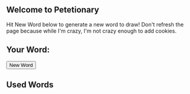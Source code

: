 ## Welcome to Petetionary
Hit New Word below to generate a new word to draw! Don't refresh the page because while I'm crazy, I'm not crazy enough to add cookies.

## Your Word:
<div id="word"></div>
<button onclick="newWord()">New Word</button>

## Used Words
<div id="usedwords"></div>


<script>
var words = ["T25lIFBpZWNl", "amlnc2F3IHB1enpsZQ==", "ZG9nZQ==", "YWdpbGU=", "SmlyYQ==", "YmVuZGluZw==", "QXBwYQ==", "QWFuZw==", "S2F0YXJh", "WnVrbw==", "U29ra2E=", "bXkgY2FiYmFnZXM=", "U2FuIEZyYW5jaXNjbw==", "dGVjaCBicm8=", "ZGlzcnVwdA==", "c3RhcnR1cA==", "Z2VudHJpZmljYXRpb24=", "YnVycml0bw==", "Ym9iYQ==", "TWlzc291cmk=", "U3QuIExvdWlz", "Q2FsaWZvcm5pYQ==", "d2FsbA==", "Q2h5bmE=", "Zm9vZGll", "aW5mbHVlbmNlcg==", "VWJlcg==", "U3F1YXJl", "U2FsZXNmb3JjZSBUb3dlcg==", "VHJhbnNhbWVyaWNhIFRvd2Vy", "Q29pdCBUb3dlcg==", "U3V0cm8gVG93ZXI=", "aGlwc3Rlcg==", "RG9uYWxkIFRydW1w", "QkFSVA==", "TmFwYQ==", "Q2Fyb2xlIEJhc2tpbg==", "Sm9lIEV4b3RpYw==", "dGhlIFp1Y2M=", "UGF0YWd1Y2Np", "c2hlbHRlci1pbi1wbGFjZQ==", "Wm9vbQ==", "TmFydXRv", "dG9pbGV0IHBhcGVy", "aGFuZCBzYW5pdGl6ZXI="]

// ["One Piece", "jigsaw puzzle", "doge", "agile", "Jira", "bending", "Appa", "Aang", "Katara", "Zuko", "Sokka", "my cabbages", "San Francisco", "tech bro", "disrupt", "startup", "gentrification", "burrito", "boba", "Missouri", "St. Louis", "California", "wall", "Chyna", "foodie", "influencer", "Uber", "Square", "Salesforce Tower", "Transamerica Tower", "Coit Tower", "Sutro Tower", "hipster", "Donald Trump", "BART", "Napa", "Carole Baskin", "Joe Exotic", "the Zucc", "Patagucci", "shelter-in-place", "Zoom", "Naruto", "toilet paper", "hand sanitizer"];
var usedWords = [];
function newWord() {
    var previousWord = document.getElementById("word").innerHTML;
    if previousWord !== "" {
        usedWords.push(previousWord);
        document.getElementById("usedwords").innerHTML = usedWords.join("<br />");
    }
    
    var newIndex = Math.floor(Math.random()*words.length);
    var newWord = atob(words[newIndex]);
    words.splice(newIndex, 1);
    document.getElementById("word").innerHTML = newWord;
}

function bin2String(array) {
  return String.fromCharCode.apply(String, array);
}
</script>
